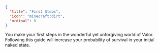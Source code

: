 ```json
{
  "title": "First Steps",
  "icon": "minecraft:dirt",
  "ordinal": 0
}
```

You make your first steps in the wonderful yet unforgiving world of Valor. Following this guide will increase your probability of survival in your initial naked state.
